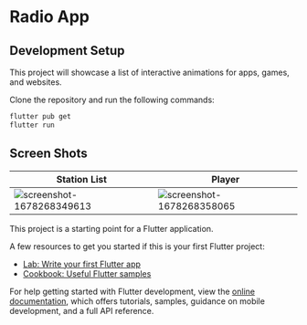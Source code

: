 # Radio App



## Development Setup

This project will showcase a list of interactive animations for apps, games, and websites.

Clone the repository and run the following commands:

```sh
flutter pub get
flutter run
```

## Screen Shots

|   Station List    |        Player          |
|----------------|-------------------------------|
|  ![screenshot-1678268349613](https://user-images.githubusercontent.com/14290499/223677788-9f02387c-b253-4e59-96ca-5417a65a52db.png) | ![screenshot-1678268358065](https://user-images.githubusercontent.com/14290499/223677714-9eef569d-f853-4316-a928-a0a88ec6afb2.png) |



This project is a starting point for a Flutter application.

A few resources to get you started if this is your first Flutter project:

- [Lab: Write your first Flutter app](https://docs.flutter.dev/get-started/codelab)
- [Cookbook: Useful Flutter samples](https://docs.flutter.dev/cookbook)

For help getting started with Flutter development, view the
[online documentation](https://docs.flutter.dev/), which offers tutorials,
samples, guidance on mobile development, and a full API reference.
